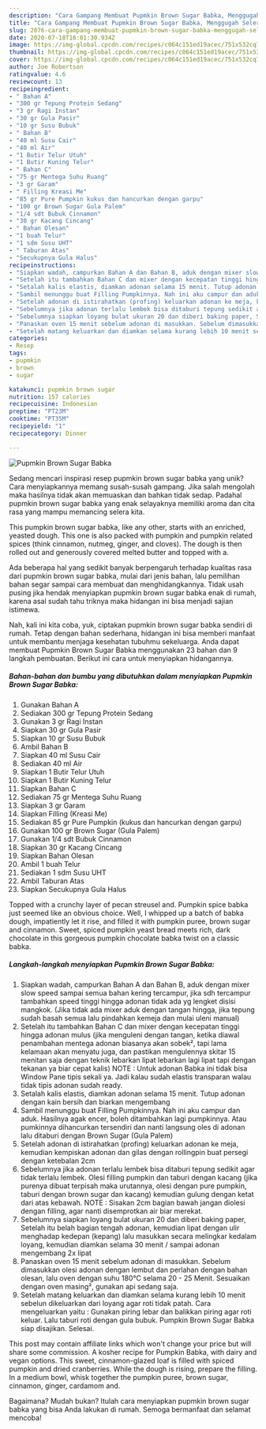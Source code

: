 ```yaml
---
description: "Cara Gampang Membuat Pupmkin Brown Sugar Babka, Menggugah Selera"
title: "Cara Gampang Membuat Pupmkin Brown Sugar Babka, Menggugah Selera"
slug: 2076-cara-gampang-membuat-pupmkin-brown-sugar-babka-menggugah-selera
date: 2020-07-18T16:01:30.934Z
image: https://img-global.cpcdn.com/recipes/c064c151ed19acec/751x532cq70/pupmkin-brown-sugar-babka-foto-resep-utama.jpg
thumbnail: https://img-global.cpcdn.com/recipes/c064c151ed19acec/751x532cq70/pupmkin-brown-sugar-babka-foto-resep-utama.jpg
cover: https://img-global.cpcdn.com/recipes/c064c151ed19acec/751x532cq70/pupmkin-brown-sugar-babka-foto-resep-utama.jpg
author: Joe Robertson
ratingvalue: 4.6
reviewcount: 13
recipeingredient:
- " Bahan A"
- "300 gr Tepung Protein Sedang"
- "3 gr Ragi Instan"
- "30 gr Gula Pasir"
- "10 gr Susu Bubuk"
- " Bahan B"
- "40 ml Susu Cair"
- "40 ml Air"
- "1 Butir Telur Utuh"
- "1 Butir Kuning Telur"
- " Bahan C"
- "75 gr Mentega Suhu Ruang"
- "3 gr Garam"
- " Filling Kreasi Me"
- "85 gr Pure Pumpkin kukus dan hancurkan dengan garpu"
- "100 gr Brown Sugar Gula Palem"
- "1/4 sdt Bubuk Cinnamon"
- "30 gr Kacang Cincang"
- " Bahan Olesan"
- "1 buah Telur"
- "1 sdm Susu UHT"
- " Taburan Atas"
- "Secukupnya Gula Halus"
recipeinstructions:
- "Siapkan wadah, campurkan Bahan A dan Bahan B, aduk dengan mixer slow speed sampai semua bahan kering tercampur, jika sdh tercampur tambahkan speed tinggi hingga adonan tidak ada yg lengket disisi mangkok. (Jika tidak ada mixer aduk dengan tangan hingga, jika tepung sudah basah semua lalu pindahkan kemeja dan mulai uleni manual)"
- "Setelah itu tambahkan Bahan C dan mixer dengan kecepatan tinggi hingga adonan mulus (jika menguleni dengan tangan, ketika diawal penambahan mentega adonan biasanya akan sobek², tapi lama kelamaan akan menyatu juga, dan pastikan mengulennya skitar 15 menitan saja dengan teknik lebarkan lipat lebarkan lagi lipat tapi dengan tekanan ya biar cepat kalis) NOTE : Untuk adonan Babka ini tidak bisa Window Pane tipis sekali ya. Jadi kalau sudah elastis transparan walau tidak tipis adonan sudah ready."
- "Setalah kalis elastis, diamkan adonan selama 15 menit. Tutup adonan dengan kain bersih dan biarkan mengembang"
- "Sambil menunggu buat Filling Pumpkinnya. Nah ini aku campur dan aduk. Hasilnya agak encer, boleh ditambahkan lagi pumpkinnya. Atau pumkinnya dihancurkan tersendiri dan nanti langsung oles di adonan lalu ditaburi dengan Brown Sugar (Gula Palem)"
- "Setelah adonan di istirahatkan (profing) keluarkan adonan ke meja, kemudian kempiskan adonan dan gilas dengan rollingpin buat persegi dengan ketebalan 2cm"
- "Sebelumnya jika adonan terlalu lembek bisa ditaburi tepung sedikit agar tidak terlalu lembek. Olesi filling pumpkin dan taburi dengan kacang (jika purenya dibuat terpisah maka urutannya, olesi dengan pure pumpkin, taburi dengan brown sugar dan kacang) kemudian gulung dengan ketat dari atas kebawah. NOTE : Sisakan 2cm bagian bawah jangan diolesi dengan filling, agar nanti disemprotkan air biar merekat."
- "Sebelumnya siapkan loyang bulat ukuran 20 dan diberi baking paper, Setelah itu belah bagian tengah adonan, kemudian lipat dengan ulir menghadap kedepan (kepang) lalu masukkan secara melingkar kedalam loyang, kemudian diamkan selama 30 menit / sampai adonan mengembang 2x lipat"
- "Panaskan oven 15 menit sebelum adonan di masukkan. Sebelum dimasukkan olesi adonan dengan lembut dan perlahan dengan bahan olesan, lalu oven dengan suhu 180°C selama 20 - 25 Menit. Sesuaikan dengan oven masing², gunakan api sedang saja."
- "Setelah matang keluarkan dan diamkan selama kurang lebih 10 menit sebelun dikeluarkan dari loyang agar roti tidak patah. Cara mengeluarkan yaitu : Gunakan piring lebar dan balikkan piring agar roti keluar. Lalu taburi roti dengan gula bubuk. Pumpkin Brown Sugar Babka siap disajikan. Selesai."
categories:
- Resep
tags:
- pupmkin
- brown
- sugar

katakunci: pupmkin brown sugar 
nutrition: 157 calories
recipecuisine: Indonesian
preptime: "PT23M"
cooktime: "PT35M"
recipeyield: "1"
recipecategory: Dinner

---
```



![Pupmkin Brown Sugar Babka](https://img-global.cpcdn.com/recipes/c064c151ed19acec/751x532cq70/pupmkin-brown-sugar-babka-foto-resep-utama.jpg)

Sedang mencari inspirasi resep pupmkin brown sugar babka yang unik? Cara menyiapkannya memang susah-susah gampang. Jika salah mengolah maka hasilnya tidak akan memuaskan dan bahkan tidak sedap. Padahal pupmkin brown sugar babka yang enak selayaknya memiliki aroma dan cita rasa yang mampu memancing selera kita.

This pumpkin brown sugar babka, like any other, starts with an enriched, yeasted dough. This one is also packed with pumpkin and pumpkin related spices (think cinnamon, nutmeg, ginger, and cloves). The dough is then rolled out and generously covered melted butter and topped with a.

Ada beberapa hal yang sedikit banyak berpengaruh terhadap kualitas rasa dari pupmkin brown sugar babka, mulai dari jenis bahan, lalu pemilihan bahan segar sampai cara membuat dan menghidangkannya. Tidak usah pusing jika hendak menyiapkan pupmkin brown sugar babka enak di rumah, karena asal sudah tahu triknya maka hidangan ini bisa menjadi sajian istimewa.


Nah, kali ini kita coba, yuk, ciptakan pupmkin brown sugar babka sendiri di rumah. Tetap dengan bahan sederhana, hidangan ini bisa memberi manfaat untuk membantu menjaga kesehatan tubuhmu sekeluarga. Anda dapat membuat Pupmkin Brown Sugar Babka menggunakan 23 bahan dan 9 langkah pembuatan. Berikut ini cara untuk menyiapkan hidangannya.

<!--inarticleads1-->

##### Bahan-bahan dan bumbu yang dibutuhkan dalam menyiapkan Pupmkin Brown Sugar Babka:

1. Gunakan  Bahan A
1. Sediakan 300 gr Tepung Protein Sedang
1. Gunakan 3 gr Ragi Instan
1. Siapkan 30 gr Gula Pasir
1. Siapkan 10 gr Susu Bubuk
1. Ambil  Bahan B
1. Siapkan 40 ml Susu Cair
1. Sediakan 40 ml Air
1. Siapkan 1 Butir Telur Utuh
1. Siapkan 1 Butir Kuning Telur
1. Siapkan  Bahan C
1. Sediakan 75 gr Mentega Suhu Ruang
1. Siapkan 3 gr Garam
1. Siapkan  Filling (Kreasi Me)
1. Sediakan 85 gr Pure Pumpkin (kukus dan hancurkan dengan garpu)
1. Gunakan 100 gr Brown Sugar (Gula Palem)
1. Gunakan 1/4 sdt Bubuk Cinnamon
1. Siapkan 30 gr Kacang Cincang
1. Siapkan  Bahan Olesan
1. Ambil 1 buah Telur
1. Sediakan 1 sdm Susu UHT
1. Ambil  Taburan Atas
1. Siapkan Secukupnya Gula Halus


Topped with a crunchy layer of pecan streusel and. Pumpkin spice babka just seemed like an obvious choice. Well, I whipped up a batch of babka dough, impatiently let it rise, and filled it with pumpkin puree, brown sugar and cinnamon. Sweet, spiced pumpkin yeast bread meets rich, dark chocolate in this gorgeous pumpkin chocolate babka twist on a classic babka. 

<!--inarticleads2-->

##### Langkah-langkah menyiapkan Pupmkin Brown Sugar Babka:

1. Siapkan wadah, campurkan Bahan A dan Bahan B, aduk dengan mixer slow speed sampai semua bahan kering tercampur, jika sdh tercampur tambahkan speed tinggi hingga adonan tidak ada yg lengket disisi mangkok. (Jika tidak ada mixer aduk dengan tangan hingga, jika tepung sudah basah semua lalu pindahkan kemeja dan mulai uleni manual)
1. Setelah itu tambahkan Bahan C dan mixer dengan kecepatan tinggi hingga adonan mulus (jika menguleni dengan tangan, ketika diawal penambahan mentega adonan biasanya akan sobek², tapi lama kelamaan akan menyatu juga, dan pastikan mengulennya skitar 15 menitan saja dengan teknik lebarkan lipat lebarkan lagi lipat tapi dengan tekanan ya biar cepat kalis) NOTE : Untuk adonan Babka ini tidak bisa Window Pane tipis sekali ya. Jadi kalau sudah elastis transparan walau tidak tipis adonan sudah ready.
1. Setalah kalis elastis, diamkan adonan selama 15 menit. Tutup adonan dengan kain bersih dan biarkan mengembang
1. Sambil menunggu buat Filling Pumpkinnya. Nah ini aku campur dan aduk. Hasilnya agak encer, boleh ditambahkan lagi pumpkinnya. Atau pumkinnya dihancurkan tersendiri dan nanti langsung oles di adonan lalu ditaburi dengan Brown Sugar (Gula Palem)
1. Setelah adonan di istirahatkan (profing) keluarkan adonan ke meja, kemudian kempiskan adonan dan gilas dengan rollingpin buat persegi dengan ketebalan 2cm
1. Sebelumnya jika adonan terlalu lembek bisa ditaburi tepung sedikit agar tidak terlalu lembek. Olesi filling pumpkin dan taburi dengan kacang (jika purenya dibuat terpisah maka urutannya, olesi dengan pure pumpkin, taburi dengan brown sugar dan kacang) kemudian gulung dengan ketat dari atas kebawah. NOTE : Sisakan 2cm bagian bawah jangan diolesi dengan filling, agar nanti disemprotkan air biar merekat.
1. Sebelumnya siapkan loyang bulat ukuran 20 dan diberi baking paper, Setelah itu belah bagian tengah adonan, kemudian lipat dengan ulir menghadap kedepan (kepang) lalu masukkan secara melingkar kedalam loyang, kemudian diamkan selama 30 menit / sampai adonan mengembang 2x lipat
1. Panaskan oven 15 menit sebelum adonan di masukkan. Sebelum dimasukkan olesi adonan dengan lembut dan perlahan dengan bahan olesan, lalu oven dengan suhu 180°C selama 20 - 25 Menit. Sesuaikan dengan oven masing², gunakan api sedang saja.
1. Setelah matang keluarkan dan diamkan selama kurang lebih 10 menit sebelun dikeluarkan dari loyang agar roti tidak patah. Cara mengeluarkan yaitu : Gunakan piring lebar dan balikkan piring agar roti keluar. Lalu taburi roti dengan gula bubuk. Pumpkin Brown Sugar Babka siap disajikan. Selesai.


This post may contain affiliate links which won&#39;t change your price but will share some commission. A kosher recipe for Pumpkin Babka, with dairy and vegan options. This sweet, cinnamon-glazed loaf is filled with spiced pumpkin and dried cranberries. While the dough is rising, prepare the filling. In a medium bowl, whisk together the pumpkin puree, brown sugar, cinnamon, ginger, cardamom and. 

Bagaimana? Mudah bukan? Itulah cara menyiapkan pupmkin brown sugar babka yang bisa Anda lakukan di rumah. Semoga bermanfaat dan selamat mencoba!
